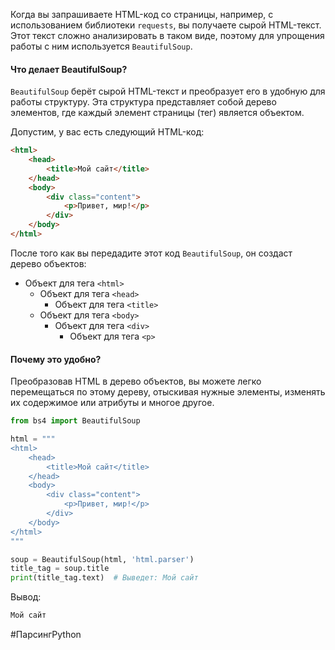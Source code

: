 Когда вы запрашиваете HTML-код со страницы, например, с использованием библиотеки `requests`, вы получаете сырой HTML-текст. Этот текст сложно анализировать в таком виде, поэтому для упрощения работы с ним используется `BeautifulSoup`.

#### Что делает BeautifulSoup?

`BeautifulSoup` берёт сырой HTML-текст и преобразует его в удобную для работы структуру. Эта структура представляет собой дерево элементов, где каждый элемент страницы (тег) является объектом.

Допустим, у вас есть следующий HTML-код:

```html
<html>
    <head>
        <title>Мой сайт</title>
    </head>
    <body>
        <div class="content">
            <p>Привет, мир!</p>
        </div>
    </body>
</html>
```

После того как вы передадите этот код `BeautifulSoup`, он создаст дерево объектов: 

- Объект для тега `<html>`
    - Объект для тега `<head>`
        - Объект для тега `<title>`
    - Объект для тега `<body>`
        - Объект для тега `<div>`
            - Объект для тега `<p>`

#### Почему это удобно?

Преобразовав HTML в дерево объектов, вы можете легко перемещаться по этому дереву, отыскивая нужные элементы, изменять их содержимое или атрибуты и многое другое.

```python
from bs4 import BeautifulSoup

html = """
<html>
    <head>
        <title>Мой сайт</title>
    </head>
    <body>
        <div class="content">
            <p>Привет, мир!</p>
        </div>
    </body>
</html>
"""

soup = BeautifulSoup(html, 'html.parser')
title_tag = soup.title
print(title_tag.text)  # Выведет: Мой сайт
```

Вывод:

```python
Мой сайт
```

#ПарсингPython 